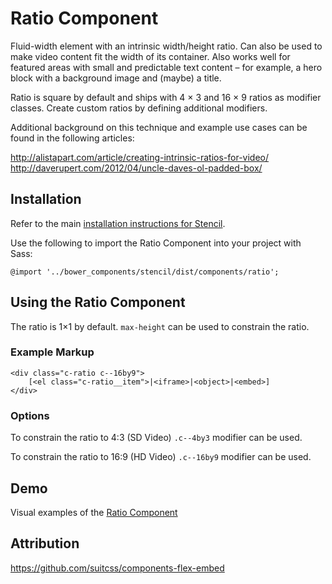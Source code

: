 # Ratio Component

Fluid-width element with an intrinsic width/height ratio. Can also be used to make video content fit the width of its container. Also works well for featured areas with small and predictable text content – for example, a hero block with a background image and (maybe) a title.

Ratio is square by default and ships with 4 × 3 and 16 × 9 ratios as modifier classes. Create custom ratios by defining additional modifiers.

Additional background on this technique and example use cases can be found in the following articles:

http://alistapart.com/article/creating-intrinsic-ratios-for-video/
http://daverupert.com/2012/04/uncle-daves-ol-padded-box/

## Installation

Refer to the main [installation instructions for Stencil](https://github.com/mobify/stencil#installation).

Use the following to import the Ratio Component into your project with Sass:

```
@import '../bower_components/stencil/dist/components/ratio';
```


## Using the Ratio Component

The ratio is 1×1 by default. `max-height` can be used to constrain the ratio.


### Example Markup

```
<div class="c-ratio c--16by9">
    [<el class="c-ratio__item">|<iframe>|<object>|<embed>]
</div>
```


### Options

To constrain the ratio to 4:3 (SD Video) `.c--4by3` modifier can be used.

To constrain the ratio to 16:9 (HD Video) `.c--16by9` modifier can be used.


## Demo

Visual examples of the [Ratio Component](https://mobify.github.io/stencil/visual/components/ratio/index.html)


## Attribution

https://github.com/suitcss/components-flex-embed
